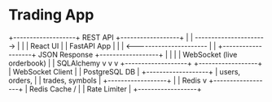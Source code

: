 # Trading App







+-------------------+         REST API         +------------------+
|                   | ----------------------> |                  |
|     React UI      |                          |   FastAPI App    |
|                   | <---------------------- |                  |
+-------------------+       JSON Response     +------------------+
       |                                      |       |
       | WebSocket (live orderbook)           |       | SQLAlchemy
       v                                      v       v
+-------------------+                      +------------------+
|  WebSocket Client |                      |   PostgreSQL DB  |
+-------------------+                      |  users, orders,  |
                                           |  trades, symbols |
                                           +------------------+
                                                  |
                                                  | Redis
                                                  v
                                           +------------------+
                                           |   Redis Cache /  |
                                           |  Rate Limiter    |
                                           +------------------+
